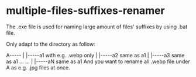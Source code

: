# multiple-files-suffixes-renamer

The .exe file is used for naming large amount of files' suffixes by using .bat file.

Only adapt to the directory as follow:

A-----
      |
      |-----a1 with e.g. .webp only
      |
      |-----a2 same as a1
      |
      |-----a3 same as a1
    ... ...
      |
      |-----aN same as a1
And you want to rename all .webp file under A as e.g. .jpg files at once.
